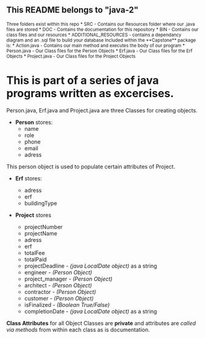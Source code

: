 ## This README belongs to **"java-2"**

<sub>
Three folders exist within this repo
* SRC - Contains our Resources folder where our .java files are stored
* DOC - Contains the documentation for this repository
* BIN - Contains our class files and our resources
* ADDITIONAL_RESOURCES - contains a dependancy diagram and an .sql file to build your database
</sub>

<sub>
Included within the **Capstone** package is:
* Action.java - Contains our main method and executes the body of our program
* Person.java - Our Class files for the Person Objects
* Erf.java - Our Class files for the Erf Objects
* Project.java - Our Class files for the Project Objects
</sub>

# This is part of a series of java programs written as excercises.

Person.java, Erf.java and Project.java are three Classes for creating objects.
  
* **Person** stores:
  * name
  * role
  * phone
  * email
  * adress

This person object is used to populate certain attributes of Project.

* **Erf** stores:
  *  adress
  *  erf
  *  buildingType

* **Project** stores
  *  projectNumber
  *  projectName
  *  adress
  *  erf
  *  totalFee
  *  totalPaid
  *  projectDeadline - *(java LocalDate object)* as a string
  *  engineer - *(Person Object)*
  *  project_manager - *(Person Object)*
  *  architect - *(Person Object)*
  *  contractor - *(Person Object)*
  *  customer - *(Person Object)*
  *  isFinalized - *(Boolean True/False)*
  *  completionDate - *(java LocalDate object)* as a string


**Class Attributes** for all Object Classes are **private** and attributes are *called via methods* from within each class as is documentation.

